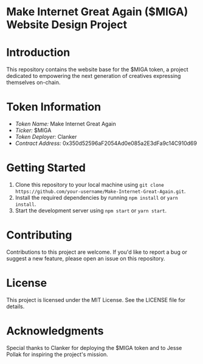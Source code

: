 

# Make Internet Great Again ($MIGA) Website Design Project 

# Introduction
This repository contains the website base for the $MIGA token, a project dedicated to empowering the next generation of creatives expressing themselves on-chain.

# Token Information
- *Token Name:* Make Internet Great Again
- *Ticker:* $MIGA
- *Token Deployer:* Clanker
- *Contract Address:* 0x350d52596aF2054Ad0e085a2E3dFa9c14C910d69

# Getting Started
1. Clone this repository to your local machine using `git clone https://github.com/your-username/Make-Internet-Great-Again.git`.
2. Install the required dependencies by running `npm install` or `yarn install`.
3. Start the development server using `npm start` or `yarn start`.

# Contributing
Contributions to this project are welcome. If you'd like to report a bug or suggest a new feature, please open an issue on this repository.

# License
This project is licensed under the MIT License. See the LICENSE file for details.

# Acknowledgments
Special thanks to Clanker for deploying the $MIGA token and to Jesse Pollak for inspiring the project's mission.